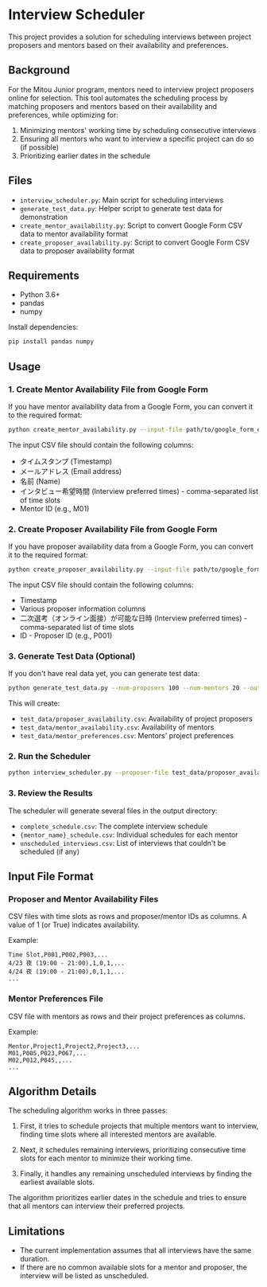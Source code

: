 # Interview Scheduler

This project provides a solution for scheduling interviews between project proposers and mentors based on their availability and preferences.

## Background

For the Mitou Junior program, mentors need to interview project proposers online for selection. This tool automates the scheduling process by matching proposers and mentors based on their availability and preferences, while optimizing for:

1. Minimizing mentors' working time by scheduling consecutive interviews
2. Ensuring all mentors who want to interview a specific project can do so (if possible)
3. Prioritizing earlier dates in the schedule

## Files

- `interview_scheduler.py`: Main script for scheduling interviews
- `generate_test_data.py`: Helper script to generate test data for demonstration
- `create_mentor_availability.py`: Script to convert Google Form CSV data to mentor availability format
- `create_proposer_availability.py`: Script to convert Google Form CSV data to proposer availability format

## Requirements

- Python 3.6+
- pandas
- numpy

Install dependencies:

```bash
pip install pandas numpy
```

## Usage

### 1. Create Mentor Availability File from Google Form

If you have mentor availability data from a Google Form, you can convert it to the required format:

```bash
python create_mentor_availability.py --input-file path/to/google_form_export.csv --output-file test_data/mentor_availability.csv
```

The input CSV file should contain the following columns:
- タイムスタンプ (Timestamp)
- メールアドレス (Email address)
- 名前 (Name)
- インタビュー希望時間 (Interview preferred times) - comma-separated list of time slots
- Mentor ID (e.g., M01)

### 2. Create Proposer Availability File from Google Form

If you have proposer availability data from a Google Form, you can convert it to the required format:

```bash
python create_proposer_availability.py --input-file path/to/google_form_export.csv --output-file test_data/proposer_availability.csv
```

The input CSV file should contain the following columns:
- Timestamp
- Various proposer information columns
- 二次選考（オンライン面接）が可能な日時 (Interview preferred times) - comma-separated list of time slots
- ID - Proposer ID (e.g., P001)

### 3. Generate Test Data (Optional)

If you don't have real data yet, you can generate test data:

```bash
python generate_test_data.py --num-proposers 100 --num-mentors 20 --output-dir test_data
```

This will create:
- `test_data/proposer_availability.csv`: Availability of project proposers
- `test_data/mentor_availability.csv`: Availability of mentors
- `test_data/mentor_preferences.csv`: Mentors' project preferences

### 2. Run the Scheduler

```bash
python interview_scheduler.py --proposer-file test_data/proposer_availability.csv --mentor-file test_data/mentor_availability.csv --preference-file test_data/mentor_preferences.csv --output-dir schedule_output
```

### 3. Review the Results

The scheduler will generate several files in the output directory:
- `complete_schedule.csv`: The complete interview schedule
- `{mentor_name}_schedule.csv`: Individual schedules for each mentor
- `unscheduled_interviews.csv`: List of interviews that couldn't be scheduled (if any)

## Input File Format

### Proposer and Mentor Availability Files

CSV files with time slots as rows and proposer/mentor IDs as columns. A value of 1 (or True) indicates availability.

Example:
```
Time Slot,P001,P002,P003,...
4/23 夜 (19:00 - 21:00),1,0,1,...
4/24 夜 (19:00 - 21:00),0,1,1,...
...
```

### Mentor Preferences File

CSV file with mentors as rows and their project preferences as columns.

Example:
```
Mentor,Project1,Project2,Project3,...
M01,P005,P023,P067,...
M02,P012,P045,,...
...
```

## Algorithm Details

The scheduling algorithm works in three passes:

1. First, it tries to schedule projects that multiple mentors want to interview, finding time slots where all interested mentors are available.

2. Next, it schedules remaining interviews, prioritizing consecutive time slots for each mentor to minimize their working time.

3. Finally, it handles any remaining unscheduled interviews by finding the earliest available slots.

The algorithm prioritizes earlier dates in the schedule and tries to ensure that all mentors can interview their preferred projects.

## Limitations

- The current implementation assumes that all interviews have the same duration.
- If there are no common available slots for a mentor and proposer, the interview will be listed as unscheduled.
